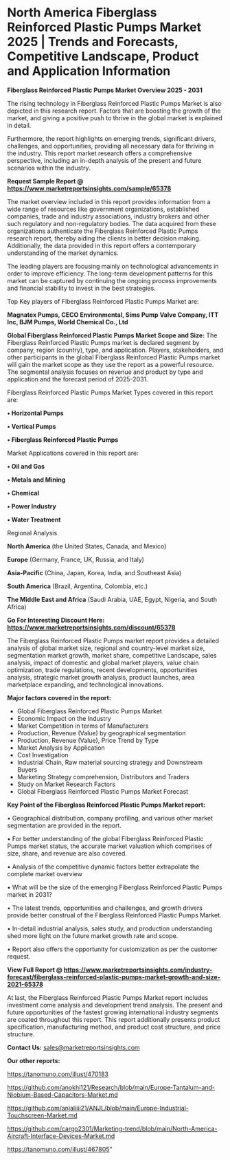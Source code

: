 # North America Fiberglass Reinforced Plastic Pumps Market 2025 | Trends and Forecasts, Competitive Landscape, Product and Application Information

<Strong> Fiberglass Reinforced Plastic Pumps Market Overview 2025 - 2031</strong>

The rising technology in Fiberglass Reinforced Plastic Pumps Market is also depicted in this research report. Factors that are boosting the growth of the market, and giving a positive push to thrive in the global market is explained in detail.

Furthermore, the report highlights on emerging trends, significant drivers, challenges, and opportunities, providing all necessary data for thriving in the industry. This report market research offers a comprehensive perspective, including an in-depth analysis of the present and future scenarios within the industry.

<strong>Request Sample Report @ <a href=https://www.marketreportsinsights.com/sample/65378>https://www.marketreportsinsights.com/sample/65378</a></strong>

The market overview included in this report provides information from a wide range of resources like government organizations, established companies, trade and industry associations, industry brokers and other such regulatory and non-regulatory bodies. The data acquired from these organizations authenticate the Fiberglass Reinforced Plastic Pumps research report, thereby aiding the clients in better decision making. Additionally, the data provided in this report offers a contemporary understanding of the market dynamics.

The leading players are focusing mainly on technological advancements in order to improve efficiency. The long-term development patterns for this market can be captured by continuing the ongoing process improvements and financial stability to invest in the best strategies.

Top Key players of Fiberglass Reinforced Plastic Pumps Market are:

<strong>Magnatex Pumps, CECO Environmental, Sims Pump Valve Company, ITT Inc, BJM Pumps, World Chemical Co., Ltd</strong>

<strong><b>Global Fiberglass Reinforced Plastic Pumps Market Scope and Size:</b></strong>
The Fiberglass Reinforced Plastic Pumps market is declared segment by company, region (country), type, and application. Players, stakeholders, and other participants in the global Fiberglass Reinforced Plastic Pumps market will gain the market scope as they use the report as a powerful resource. The segmental analysis focuses on revenue and product by type and application and the forecast period of 2025-2031.

Fiberglass Reinforced Plastic Pumps Market Types covered in this report are:

<strong>• Horizontal Pumps

• Vertical Pumps

• Fiberglass Reinforced Plastic Pumps</strong>

Market Applications covered in this report are:

<strong>• Oil and Gas

• Metals and Mining

• Chemical

• Power Industry

• Water Treatment</strong> 

Regional Analysis

<strong>North America</strong> (the United States, Canada, and Mexico)

<strong>Europe</strong> (Germany, France, UK, Russia, and Italy)

<strong>Asia-Pacific</strong> (China, Japan, Korea, India, and Southeast Asia)

<strong>South America</strong> (Brazil, Argentina, Colombia, etc.)

<strong>The Middle East and Africa</strong> (Saudi Arabia, UAE, Egypt, Nigeria, and South Africa)

<strong>Go For Interesting Discount Here: <a href=https://www.marketreportsinsights.com/discount/65378>https://www.marketreportsinsights.com/discount/65378</a></strong>

The Fiberglass Reinforced Plastic Pumps market report provides a detailed analysis of global market size, regional and country-level market size, segmentation market growth, market share, competitive Landscape, sales analysis, impact of domestic and global market players, value chain optimization, trade regulations, recent developments, opportunities analysis, strategic market growth analysis, product launches, area marketplace expanding, and technological innovations.

<strong><b>Major factors covered in the report:</b></strong>
<ul>
  <li>Global Fiberglass Reinforced Plastic Pumps Market </li>
  <li>Economic Impact on the Industry</li>
  <li>Market Competition in terms of Manufacturers</li>
  <li>Production, Revenue (Value) by geographical segmentation</li>
  <li>Production, Revenue (Value), Price Trend by Type</li>
  <li>Market Analysis by Application</li>
  <li>Cost Investigation</li>
  <li>Industrial Chain, Raw material sourcing strategy and Downstream Buyers</li>
  <li>Marketing Strategy comprehension, Distributors and Traders</li>
  <li>Study on Market Research Factors</li>
  <li>Global Fiberglass Reinforced Plastic Pumps Market Forecast</li>
</ul>

<strong><b>Key Point of the Fiberglass Reinforced Plastic Pumps Market report:</b></strong>

• Geographical distribution, company profiling, and various other market segmentation are provided in the report.

• For better understanding of the global Fiberglass Reinforced Plastic Pumps market status, the accurate market valuation which comprises of size, share, and revenue are also covered.

• Analysis of the competitive dynamic factors better extrapolate the complete market overview

• What will be the size of the emerging Fiberglass Reinforced Plastic Pumps market in 2031?

• The latest trends, opportunities and challenges, and growth drivers provide better construal of the Fiberglass Reinforced Plastic Pumps Market.

• In-detail industrial analysis, sales study, and production understanding shed more light on the future market growth rate and scope.

• Report also offers the opportunity for customization as per the customer request.

<strong><b>View Full Report @ <a href=https://www.marketreportsinsights.com/industry-forecast/fiberglass-reinforced-plastic-pumps-market-growth-and-size-2021-65378>https://www.marketreportsinsights.com/industry-forecast/fiberglass-reinforced-plastic-pumps-market-growth-and-size-2021-65378</a></b></strong>


At last, the Fiberglass Reinforced Plastic Pumps Market report includes investment come analysis and development trend analysis. The present and future opportunities of the fastest growing international industry segments are coated throughout this report. This report additionally presents product specification, manufacturing method, and product cost structure, and price structure.

<strong>Contact Us:</strong>
sales@marketreportsinsights.com

<strong>Our other reports:</strong>

<a href=https://tanomuno.com/illust/470183>https://tanomuno.com/illust/470183</a>

<a href=https://github.com/anokhi121/Research/blob/main/Europe-Tantalum-and-Niobium-Based-Capacitors-Market.md>https://github.com/anokhi121/Research/blob/main/Europe-Tantalum-and-Niobium-Based-Capacitors-Market.md</a>

<a href=https://github.com/anjaliiii21/ANJL/blob/main/Europe-Industrial-Touchscreen-Market.md>https://github.com/anjaliiii21/ANJL/blob/main/Europe-Industrial-Touchscreen-Market.md</a>

<a href=https://github.com/cargo2301/Marketing-trend/blob/main/North-America-Aircraft-Interface-Devices-Market.md>https://github.com/cargo2301/Marketing-trend/blob/main/North-America-Aircraft-Interface-Devices-Market.md</a>

<a href=https://tanomuno.com/illust/467805>https://tanomuno.com/illust/467805</a>"
